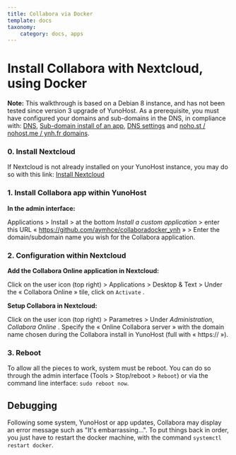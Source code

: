 ```yaml
---
title: Collabora via Docker
template: docs
taxonomy:
    category: docs, apps
---
```


# Install Collabora with Nextcloud, using Docker

**Note:** This walkthrough is based on a Debian 8 instance, and has not been tested since version 3 upgrade of YunoHost. As a prerequisite, you must have configured your domains and sub-domains in the DNS, in compliance with: [DNS](/dns), [Sub-domain install of an app](/dns_subdomains), [DNS settings](/dns_config) and [noho.st / nohost.me / ynh.fr domains](/dns_nohost_me).

### 0. Install Nextcloud

If Nextcloud is not already installed on your YunoHost instance, you may do so with this link: [Install Nextcloud](https://install-app.yunohost.org/?app=nextcloud)

### 1. Install Collabora app within YunoHost

**In the admin interface:**

Applications > Install > at the bottom _Install a custom application_ > enter this URL « https://github.com/aymhce/collaboradocker_ynh  » > Enter the domain/subdomain name you wish for the Collabora application.

### 2. Configuration within Nextcloud

 **Add the Collabora Online application in Nextcloud:**

Click on the user icon (top right) >  Applications  >  Desktop & Text > Under the « Collabora Online » tile, click on  `Activate` .

**Setup Collabora in Nextcloud:**

Click on the user icon (top right) > Parametres > Under _Administration_, _Collabora Online_ .
Specify the  « Online Collabora server » with the domain name chosen during the Collabora install in YunoHost (full with « https:// »).

### 3. Reboot

To allow all the pieces to work, system must be reboot. You can do so through the admin interface (Tools > Stop/reboot > `Reboot`) or via the command line interface: `sudo reboot now`.

## Debugging

Following some system, YunoHost or app updates, Collabora may display an error message such as "It's embarrassing...". To put things back in order, you just have to restart the docker machine, with the command `systemctl restart docker`.
